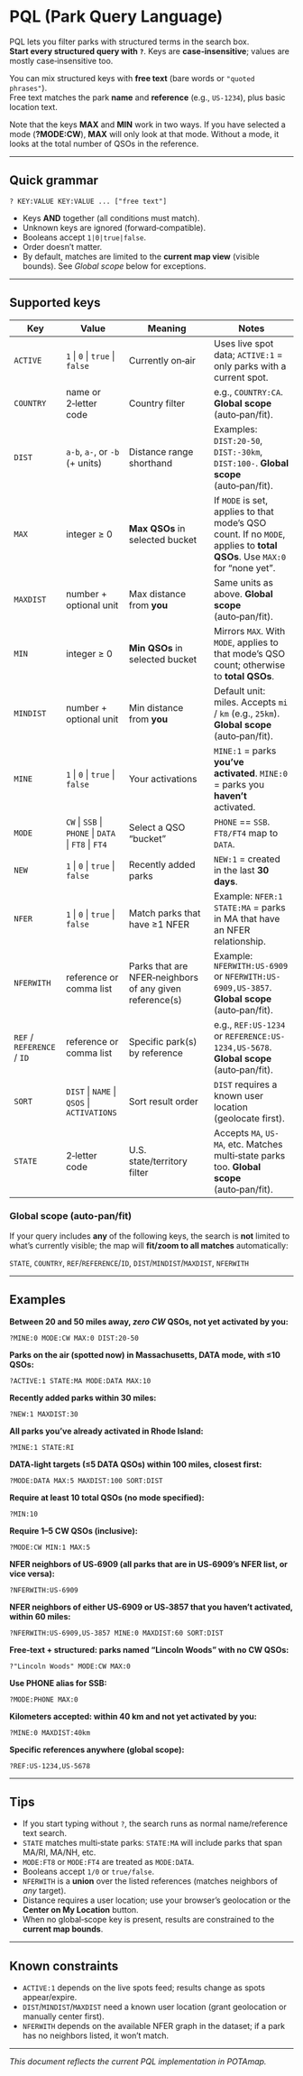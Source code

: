 # PQL (Park Query Language)

PQL lets you filter parks with structured terms in the search box.  
**Start every structured query with `?`**. Keys are **case‑insensitive**; values are mostly case‑insensitive too.

You can mix structured keys with **free text** (bare words or `"quoted phrases"`).  
Free text matches the park **name** and **reference** (e.g., `US-1234`), plus basic location text.

Note that the keys  **MAX** and **MIN** work in two ways. If you have selected a mode (**?MODE:CW**), **MAX** will only look at that mode. Without a mode, it looks at the total number of QSOs in the reference.

---

## Quick grammar

```
? KEY:VALUE KEY:VALUE ... ["free text"]
```
- Keys **AND** together (all conditions must match).
- Unknown keys are ignored (forward‑compatible).
- Booleans accept `1|0|true|false`.
- Order doesn’t matter.
- By default, matches are limited to the **current map view** (visible bounds). See *Global scope* below for exceptions.

---

## Supported keys

| Key | Value | Meaning | Notes |
|---|---|---|---|
| `ACTIVE` | `1` \| `0` \| `true` \| `false` | Currently on‑air | Uses live spot data; `ACTIVE:1` = only parks with a current spot. |
| `COUNTRY` | name or 2‑letter code | Country filter | e.g., `COUNTRY:CA`. **Global scope** (auto‑pan/fit). |
| `DIST` | `a-b`, `a-`, or `-b` (+ units) | Distance range shorthand | Examples: `DIST:20-50`, `DIST:-30km`, `DIST:100-`. **Global scope** (auto‑pan/fit). |
| `MAX` | integer ≥ 0 | **Max QSOs** in selected bucket | If `MODE` is set, applies to that mode’s QSO count. If no `MODE`, applies to **total QSOs**. Use `MAX:0` for “none yet”. |
| `MAXDIST` | number + optional unit | Max distance from **you** | Same units as above. **Global scope** (auto‑pan/fit). |
| `MIN` | integer ≥ 0 | **Min QSOs** in selected bucket | Mirrors `MAX`. With `MODE`, applies to that mode’s QSO count; otherwise to **total QSOs**. |
| `MINDIST` | number + optional unit | Min distance from **you** | Default unit: miles. Accepts `mi` / `km` (e.g., `25km`). **Global scope** (auto‑pan/fit). |
| `MINE` | `1` \| `0` \| `true` \| `false` | Your activations | `MINE:1` = parks **you’ve activated**. `MINE:0` = parks you **haven’t** activated. |
| `MODE` | `CW` \| `SSB` \| `PHONE` \| `DATA` \| `FT8` \| `FT4` | Select a QSO “bucket” | `PHONE` == `SSB`. `FT8/FT4` map to `DATA`. |
| `NEW` | `1` \| `0` \| `true` \| `false` | Recently added parks | `NEW:1` = created in the last **30 days**. |
| `NFER` | `1` \| `0` \| `true` \| `false` | Match parks that have ≥1 NFER | Example: `NFER:1 STATE:MA` = parks in MA that have an NFER relationship. |
| `NFERWITH` | reference or comma list | Parks that are NFER‑neighbors of any given reference(s) | Example: `NFERWITH:US-6909` or `NFERWITH:US-6909,US-3857`. **Global scope** (auto‑pan/fit). |
| `REF` / `REFERENCE` / `ID` | reference or comma list | Specific park(s) by reference | e.g., `REF:US-1234` or `REFERENCE:US-1234,US-5678`. **Global scope** (auto‑pan/fit). |
| `SORT` | `DIST` \| `NAME` \| `QSOS` \| `ACTIVATIONS` | Sort result order | `DIST` requires a known user location (geolocate first). |
| `STATE` | 2‑letter code | U.S. state/territory filter | Accepts `MA`, `US-MA`, etc. Matches multi‑state parks too. **Global scope** (auto‑pan/fit). |

### Global scope (auto‑pan/fit)
If your query includes **any** of the following keys, the search is **not** limited to what’s currently visible; the map will **fit/zoom to all matches** automatically:

`STATE`, `COUNTRY`, `REF`/`REFERENCE`/`ID`, `DIST`/`MINDIST`/`MAXDIST`, `NFERWITH`

---

## Examples

**Between 20 and 50 miles away, *zero CW* QSOs, not yet activated by you:**
```
?MINE:0 MODE:CW MAX:0 DIST:20-50
```

**Parks on the air (spotted now) in Massachusetts, DATA mode, with ≤10 QSOs:**
```
?ACTIVE:1 STATE:MA MODE:DATA MAX:10
```

**Recently added parks within 30 miles:**
```
?NEW:1 MAXDIST:30
```

**All parks you’ve already activated in Rhode Island:**
```
?MINE:1 STATE:RI
```

**DATA‑light targets (≤5 DATA QSOs) within 100 miles, closest first:**
```
?MODE:DATA MAX:5 MAXDIST:100 SORT:DIST
```

**Require at least 10 total QSOs (no mode specified):**
```
?MIN:10
```

**Require 1–5 CW QSOs (inclusive):**
```
?MODE:CW MIN:1 MAX:5
```

**NFER neighbors of US‑6909 (all parks that are in US‑6909’s NFER list, or vice versa):**
```
?NFERWITH:US-6909
```

**NFER neighbors of either US‑6909 or US‑3857 that you haven’t activated, within 60 miles:**
```
?NFERWITH:US-6909,US-3857 MINE:0 MAXDIST:60 SORT:DIST
```

**Free‑text + structured: parks named “Lincoln Woods” with no CW QSOs:**
```
?"Lincoln Woods" MODE:CW MAX:0
```

**Use PHONE alias for SSB:**
```
?MODE:PHONE MAX:0
```

**Kilometers accepted: within 40 km and not yet activated by you:**
```
?MINE:0 MAXDIST:40km
```

**Specific references anywhere (global scope):**
```
?REF:US-1234,US-5678
```

---

## Tips
- If you start typing without `?`, the search runs as normal name/reference text search.
- `STATE` matches multi‑state parks: `STATE:MA` will include parks that span MA/RI, MA/NH, etc.
- `MODE:FT8` or `MODE:FT4` are treated as `MODE:DATA`.
- Booleans accept `1/0` or `true/false`.
- `NFERWITH` is a **union** over the listed references (matches neighbors of *any* target).
- Distance requires a user location; use your browser’s geolocation or the **Center on My Location** button.
- When no global‑scope key is present, results are constrained to the **current map bounds**.

---

## Known constraints
- `ACTIVE:1` depends on the live spots feed; results change as spots appear/expire.
- `DIST`/`MINDIST`/`MAXDIST` need a known user location (grant geolocation or manually center first).
- `NFERWITH` depends on the available NFER graph in the dataset; if a park has no neighbors listed, it won’t match.

---

*This document reflects the current PQL implementation in POTAmap.*
